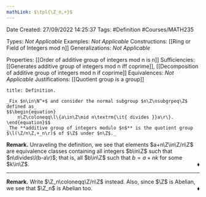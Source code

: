 ```yaml
---
mathLink: $\tpl{\Z_n,+}$
---
```


<div class="topSpace"></div>

Date Created: 27/09/2022 14:25:37
Tags: #Definition #Courses/MATH235

Types: _Not Applicable_
Examples: _Not Applicable_
Constructions: [[Ring or Field of Integers mod n]]
Generalizations: _Not Applicable_

Properties: [[Order of additive group of integers mod n is n]]
Sufficiencies: [[Generates additive group of integers mod n iff coprime]], [[Decomposition of additive group of integers mod n if coprime]]
Equivalences: _Not Applicable_
Justifications: [[Quotient group is a group]]

``` ad-Definition
title: Definition.

_Fix $n\in\N^+$ and consider the normal subgroup $n\Z\nsubgrpeq\Z$ defined as_
$$\begin{equation}
    n\Z\coloneqq\l\{a\in\Z\mid n\textrm{\it{ divides }}a\r\}.
\end{equation}$$
_The **additive group of integers modulo $n$** is the quotient group $\l(\Z/n\Z,+_n\r)$ of $\Z$ under $n\Z$._

```

**Remark.** Unraveling the definition, we see that elements $a+n\Z\in\Z/n\Z$ are equivalence classes containing all integers $b\in\Z$ such that $n\divides\l(b-a\r)$; that is, all $b\in\Z$ such that $b=a+nk$ for some $k\in\Z$.<span style="float:right;">$\blacklozenge$</span>

---

**Remark.** Write $\Z_n\coloneqq\Z/n\Z$ instead. Also, since $\Z$ is Abelian, we see that $\Z_n$ is Abelian too.<span style="float:right;">$\blacklozenge$</span>
